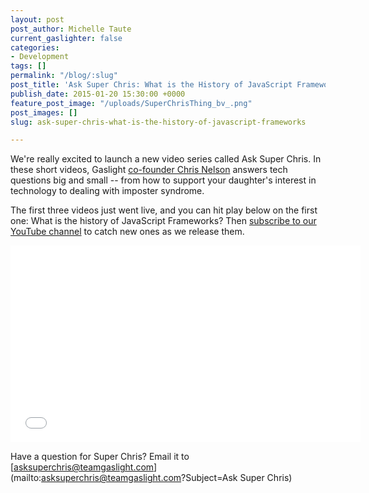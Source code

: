 ```yaml
---
layout: post
post_author: Michelle Taute
current_gaslighter: false
categories:
- Development
tags: []
permalink: "/blog/:slug"
post_title: 'Ask Super Chris: What is the History of JavaScript Frameworks?'
publish_date: 2015-01-20 15:30:00 +0000
feature_post_image: "/uploads/SuperChrisThing_bv_.png"
post_images: []
slug: ask-super-chris-what-is-the-history-of-javascript-frameworks

---
```

We're really excited to launch a new video series called Ask Super Chris. In these short videos, Gaslight [co-founder Chris Nelson](https://teamgaslight.com/people/chris-nelson) answers tech questions big and small -- from how to support your daughter's interest in technology to dealing with imposter syndrome. 

The first three videos just went live, and you can hit play below on the first one: What is the history of JavaScript Frameworks? Then [subscribe to our YouTube channel](https://www.youtube.com/channel/UCC36CM_uLqhoKEqSy2mjqFQ) to catch new ones as we release them. 

<iframe width="560" height="315" src="//www.youtube.com/embed/pnUYuuW721Q?list=PL2CDtLMcqrFlL2yK0jKBig4MpG__gsHxk" frameborder="0" allowfullscreen></iframe>

Have a question for Super Chris? Email it to [asksuperchris@teamgaslight.com](mailto:asksuperchris@teamgaslight.com?Subject=Ask Super Chris)